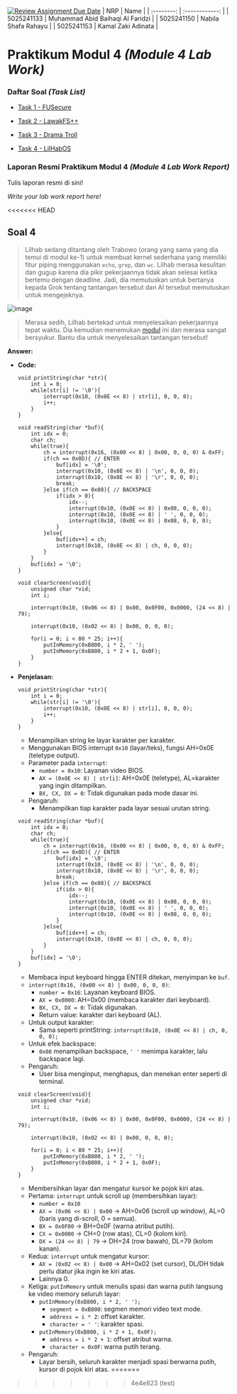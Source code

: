 [![Review Assignment Due Date](https://classroom.github.com/assets/deadline-readme-button-22041afd0340ce965d47ae6ef1cefeee28c7c493a6346c4f15d667ab976d596c.svg)](https://classroom.github.com/a/V7fOtAk7)
|    NRP     |      Name      |
| :--------: | :------------: |
| 5025241133 | Muhammad Abid Baihaqi Al Faridzi |
| 5025241150 | Nabila Shafa Rahayu |
| 5025241153 | Kamal Zaki Adinata |

# Praktikum Modul 4 _(Module 4 Lab Work)_

</div>

### Daftar Soal _(Task List)_

- [Task 1 - FUSecure](/task-1/)

- [Task 2 - LawakFS++](/task-2/)

- [Task 3 - Drama Troll](/task-3/)

- [Task 4 - LilHabOS](/task-4/)

### Laporan Resmi Praktikum Modul 4 _(Module 4 Lab Work Report)_

Tulis laporan resmi di sini!

_Write your lab work report here!_

<<<<<<< HEAD
## Soal 4
> Lilhab sedang ditantang oleh Trabowo (orang yang sama yang dia temui di modul ke-1) untuk membuat kernel sederhana yang memiliki fitur piping menggunakan `echo`, `grep`, dan `wc`. Lilhab merasa kesulitan dan gugup karena dia pikir pekerjaannya tidak akan selesai ketika bertemu dengan deadline. Jadi, dia memutuskan untuk bertanya kepada Grok tentang tantangan tersebut dan AI tersebut memutuskan untuk mengejeknya.

![image](image.png)

> Merasa sedih, Lilhab bertekad untuk menyelesaikan pekerjaannya tepat waktu. Dia kemudian menemukan [modul](https://github.com/arsitektur-jaringan-komputer/Modul-Sisop/tree/master/Modul4) ini dan merasa sangat bersyukur. Bantu dia untuk menyelesaikan tantangan tersebut!

**Answer:**

- **Code:**
  ```
  void printString(char *str){
      int i = 0;
      while(str[i] != '\0'){
          interrupt(0x10, (0x0E << 8) | str[i], 0, 0, 0);
          i++;
      }
  }
  
  void readString(char *buf){
      int idx = 0;
      char ch;
      while(true){
          ch = interrupt(0x16, (0x00 << 8) | 0x00, 0, 0, 0) & 0xFF;
          if(ch == 0x0D){ // ENTER
              buf[idx] = '\0';
              interrupt(0x10, (0x0E << 8) | '\n', 0, 0, 0);
              interrupt(0x10, (0x0E << 8) | '\r', 0, 0, 0);
              break;
          }else if(ch == 0x08){ // BACKSPACE
              if(idx > 0){
                  idx--;
                  interrupt(0x10, (0x0E << 8) | 0x08, 0, 0, 0);
                  interrupt(0x10, (0x0E << 8) | ' ', 0, 0, 0);
                  interrupt(0x10, (0x0E << 8) | 0x08, 0, 0, 0);
              }
          }else{
              buf[idx++] = ch;
              interrupt(0x10, (0x0E << 8) | ch, 0, 0, 0);
          }
      }
      buf[idx] = '\0';
  }
  
  void clearScreen(void){
      unsigned char *vid;
      int i;
  
      interrupt(0x10, (0x06 << 8) | 0x00, 0x0F00, 0x0000, (24 << 8) | 79);
  
      interrupt(0x10, (0x02 << 8) | 0x00, 0, 0, 0);
  
      for(i = 0; i < 80 * 25; i++){
          putInMemory(0xB800, i * 2, ' ');
          putInMemory(0xB800, i * 2 + 1, 0x0F);
      }
  }
  ```

- **Penjelasan:**
  ```
  void printString(char *str){
      int i = 0;
      while(str[i] != '\0'){
          interrupt(0x10, (0x0E << 8) | str[i], 0, 0, 0);
          i++;
      }
  }
  ```
  - Menampilkan string ke layar karakter per karakter.
  - Menggunakan BIOS interrupt `0x10` (layar/teks), fungsi AH=0x0E (teletype output).
  - Parameter pada `interrupt`:
      - `number = 0x10`: Layanan video BIOS.
      - `AX = (0x0E << 8) | str[i]`: AH=0x0E (teletype), AL=karakter yang ingin ditampilkan.
      - `BX, CX, DX = 0`: Tidak digunakan pada mode dasar ini.
  - Pengaruh:
      - Menampilkan tiap karakter pada layar sesuai urutan string.

  ```
  void readString(char *buf){
      int idx = 0;
      char ch;
      while(true){
          ch = interrupt(0x16, (0x00 << 8) | 0x00, 0, 0, 0) & 0xFF;
          if(ch == 0x0D){ // ENTER
              buf[idx] = '\0';
              interrupt(0x10, (0x0E << 8) | '\n', 0, 0, 0);
              interrupt(0x10, (0x0E << 8) | '\r', 0, 0, 0);
              break;
          }else if(ch == 0x08){ // BACKSPACE
              if(idx > 0){
                  idx--;
                  interrupt(0x10, (0x0E << 8) | 0x08, 0, 0, 0);
                  interrupt(0x10, (0x0E << 8) | ' ', 0, 0, 0);
                  interrupt(0x10, (0x0E << 8) | 0x08, 0, 0, 0);
              }
          }else{
              buf[idx++] = ch;
              interrupt(0x10, (0x0E << 8) | ch, 0, 0, 0);
          }
      }
      buf[idx] = '\0';
  }
  ```
  - Membaca input keyboard hingga ENTER ditekan, menyimpan ke `buf`.
  - `interrupt(0x16, (0x00 << 8) | 0x00, 0, 0, 0)`:
      - `number = 0x16`: Layanan keyboard BIOS.
      - `AX = 0x0000`: AH=0x00 (membaca karakter dari keyboard).
      - `BX, CX, DX = 0`: Tidak digunakan.
      - Return value: karakter dari keyboard (AL).
  - Untuk output karakter:
      - Sama seperti printString: `interrupt(0x10, (0x0E << 8) | ch, 0, 0, 0);`
  - Untuk efek backspace:
      - `0x08` menampilkan backspace, `' '` menimpa karakter, lalu backspace lagi.
  - Pengaruh:
      - User bisa menginput, menghapus, dan menekan enter seperti di terminal.

  ```
  void clearScreen(void){
      unsigned char *vid;
      int i;
  
      interrupt(0x10, (0x06 << 8) | 0x00, 0x0F00, 0x0000, (24 << 8) | 79);
  
      interrupt(0x10, (0x02 << 8) | 0x00, 0, 0, 0);
  
      for(i = 0; i < 80 * 25; i++){
          putInMemory(0xB800, i * 2, ' ');
          putInMemory(0xB800, i * 2 + 1, 0x0F);
      }
  }
  ```
  - Membersihkan layar dan mengatur kursor ke pojok kiri atas.
  - Pertama: `interrupt` untuk scroll up (membersihkan layar):
      - `number = 0x10`
      - `AX = (0x06 << 8) | 0x00` → AH=0x06 (scroll up window), AL=0 (baris yang di-scroll, 0 = semua).
      - `BX = 0x0F00` → BH=0x0F (warna atribut putih).
      - `CX = 0x0000` → CH=0 (row atas), CL=0 (kolom kiri).
      - `DX = (24 << 8) | 79` → DH=24 (row bawah), DL=79 (kolom kanan).
  - Kedua: `interrupt` untuk mengatur kursor:
      - `AX = (0x02 << 8) | 0x00` → AH=0x02 (set cursor), DL/DH tidak perlu diatur jika ingin ke kiri atas.
      - Lainnya 0.
  - Ketiga: `putInMemory` untuk menulis spasi dan warna putih langsung ke video memory seluruh layar:
      - `putInMemory(0xB800, i * 2, ' ');`
          - `segment = 0xB800`: segmen memori video text mode.
          - `address = i * 2`: offset karakter.
          - `character = ' '`: karakter spasi.
      - `putInMemory(0xB800, i * 2 + 1, 0x0F);`
          - `address = i * 2 + 1`: offset atribut warna.
          - `character = 0x0F`: warna putih terang.
  - Pengaruh:
      - Layar bersih, seluruh karakter menjadi spasi berwarna putih, kursor di pojok kiri atas.
=======
>>>>>>> 4e4e823 (test)
